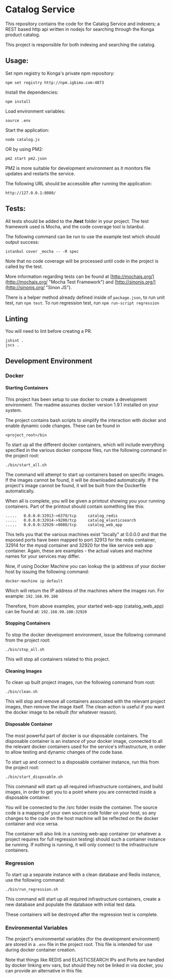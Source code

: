 # Catalog Service

This repository contains the code for the Catalog Service and indexers; a REST based http api written in nodejs for searching
through the Konga product catalog.

This project is responsible for both indexing and searching the catalog.

## Usage: ##

Set npm registry to Konga's private npm repository:

    npm set registry http://npm.igbimo.com:4873

Install the dependencies:

    npm install

Load environment variables:

    source .env

Start the application:

    node catalog.js

OR by using PM2:

    pm2 start pm2.json

PM2 is more suitable for development environment as it monitors file updates and restarts the service.

The following URL should be accessible after running the application:

    http://127.0.0.1:8080/

## Tests: ##

All tests should be added to the **/test** folder in your project. The test framework used is Mocha, and the code coverage tool is Istanbul.

The following command can be run to use the example test which should output success:

    istanbul cover _mocha -- -R spec

Note that no code coverage will be processed until code in the project is called by the test.

More information regarding tests can be found at [http://mochajs.org/](http://mochajs.org/ "Mocha Test Framework") and [http://sinonjs.org/](http://sinonjs.org/ "Sinon JS").

There is a helper method already defined inside of `package.json`, to run unit test, run `npm test`.
To run regression test, run `npm run-script regression`

## Linting
You will need to lint before creating a PR.
```
jshint .
jscs .
```
## Development Environment

### Docker

#### Starting Containers

This project has been setup to use docker to create a development environment. The readme assumes docker version 1.9.1 installed on your system.

The project contains bash scripts to simplify the interaction with docker and enable dynamic code changes. These can be found in
```
<project_root>/bin
```

To start up all the different docker containers, which will include everything specified in the various docker compose files, run the following command in the project root:

```
./bin/start_all.sh
```

The command will attempt to start up containers based on specific images. If the images cannot be found, it will be downloaded automatically.
If the project's image cannot be found, it will be built from the Dockerfile automatically.

When all is complete, you will be given a printout showing you your running containers. Part of the printout should contain something like this:
```
.....   0.0.0.0:32913->6379/tcp     catalog_redis
.....   0.0.0.0:32914->9200/tcp     catalog_elasticsearch
.....   0.0.0.0:32920->8080/tcp     catalog_web_app
```

This tells you that the various machines exist "locally" at 0.0.0.0 and that the exposed ports have been mapped to port 32913 for the redis container, 32914 for the mysql container and 32920 for the like service web app container. Again, these are examples - the actual values and machine names for your services may differ.
 
Now, if using Docker Machine you can lookup the ip address of your docker host by issuing the following command:

```
docker-machine ip default
```

Which will return the IP address of the machines where the images run. For example: ```192.168.99.100```

Therefore, from above examples, your started web-app (catalog_web_app) can be found at: ```192.168.99.100:32920```

#### Stopping Containers

To stop the docker development environment, issue the following command from the project root:

```
./bin/stop_all.sh
```

This will stop all containers related to this project.

#### Cleaning Images

To clean up built project images, run the following command from root:

```
./bin/clean.sh
```

This will stop and remove all containers associated with the relevant project images, then remove the image itself. The clean action is useful if you want the docker image to be rebuilt (for whatever reason).

#### Disposable Container

The most powerful part of docker is our disposable containers. The disposable container is an instance of your docker image, connected to all the relevant docker containers used for the service's infrastructure, in order to allow testing and dynamic changes of the code base.

To start up and connect to a disposable container instance, run this from the project root:

```
./bin/start_disposable.sh
```

This command will start up all required infrastructure containers, and build images, in order to get you to a point where you are connected inside a disposable container.

You will be connected to the /src folder inside the container. The source code is a mapping of your own source code folder on your host, so any changes to the code on the host machine will be reflected on the docker container and vice versa.

The container will also link in a running web-app container (or whatever a project requires for full regression testing) should such a container instance be running. If nothing is running, it will only connect to the infrastructure containers.


### Regression

To start up a separate instance with a clean database and Redis instance, use the following command:

```
./bin/run_regression.sh
```

This command will start up all required infrastructure containers, create a new database and populate the database with initial test data.

These containers will be destroyed after the regression test is complete.


### Environmental Variables

The project's environmental variables (for the development environment) are stored in a `.env` file in the project root. This file is intended for use during docker container creation.

Note that things like REDIS and ELASTICSEARCH IPs and Ports are handled by docker linking env vars, but should they not be linked in via docker, you can provide an alternative in this file.
